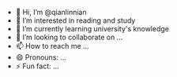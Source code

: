 - 👋 Hi, I’m @qianlinnian
- 👀 I’m interested in reading and study
- 🌱 I’m currently learning university's knowledge
- 💞️ I’m looking to collaborate on ...
- 📫 How to reach me ...
- 😄 Pronouns: ...
- ⚡ Fun fact: ...

<!---
qianlinnian/qianlinnian is a ✨ special ✨ repository because its `README.md` (this file) appears on your GitHub profile.
You can click the Preview link to take a look at your changes.
--->
